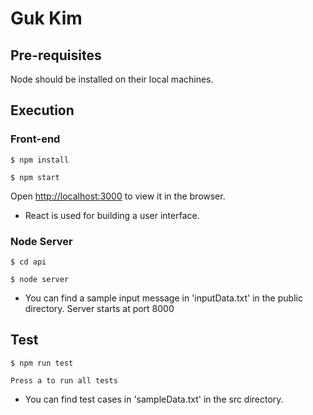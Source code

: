 # Guk Kim
## Pre-requisites
Node should be installed on their local machines.

## Execution
### Front-end
`
$ npm install
`

`
$ npm start
`

Open [http://localhost:3000](http://localhost:3000) to view it in the browser.
- React is used for building a user interface. 

### Node Server
`
$ cd api
`

`
$ node server
`
- You can find a sample input message in 'inputData.txt' in the public directory.
Server starts at port 8000

## Test

`
$ npm run test 
`

`
Press a to run all tests
`
- You can find test cases in 'sampleData.txt' in the src directory.
